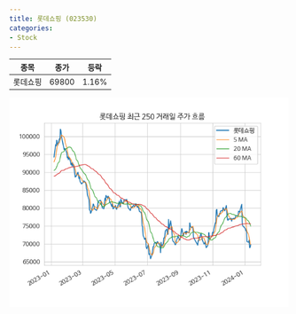 ```yaml
---
title: 롯데쇼핑 (023530)
categories:
- Stock
---
```


|종목|종가|등락|
|----|----|----|
|롯데쇼핑|69800|1.16%|

<!-- more -->

![023530](/assets/images/stock/023530.png)